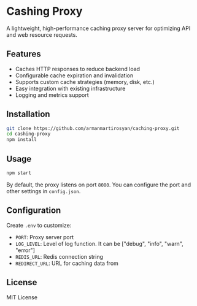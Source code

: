 # Cashing Proxy

A lightweight, high-performance caching proxy server for optimizing API and web resource requests.

## Features

- Caches HTTP responses to reduce backend load
- Configurable cache expiration and invalidation
- Supports custom cache strategies (memory, disk, etc.)
- Easy integration with existing infrastructure
- Logging and metrics support

## Installation

```bash
git clone https://github.com/armanmartirosyan/caching-proxy.git
cd cashing-proxy
npm install
```

## Usage

```bash
npm start
```

By default, the proxy listens on port `8080`. You can configure the port and other settings in `config.json`.

## Configuration

Create `.env` to customize:

- `PORT`: Proxy server port
- `LOG_LEVEL`: Level of log function. It can be ["debug", "info", "warn", "error"]
- `REDIS_URL`: Redis connection string
- `REDIRECT_URL`: URL for caching data from

## License

MIT License
